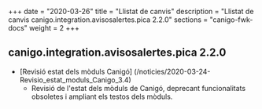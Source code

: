 +++
date        = "2020-03-26"
title       = "Llistat de canvis"
description = "Llistat de canvis canigo.integration.avisosalertes.pica 2.2.0"
sections    = "canigo-fwk-docs"
weight		= 2
+++

## canigo.integration.avisosalertes.pica 2.2.0

- [Revisió estat dels mòduls Canigó] (/noticies/2020-03-24-Revisio_estat_moduls_Canigo_3.4)
   - Revisió de l'estat dels mòduls de Canigó, deprecant funcionalitats obsoletes i ampliant els testos dels mòduls.